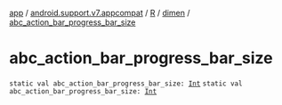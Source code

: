 [app](../../../index.md) / [android.support.v7.appcompat](../../index.md) / [R](../index.md) / [dimen](index.md) / [abc_action_bar_progress_bar_size](.)

# abc_action_bar_progress_bar_size

`static val abc_action_bar_progress_bar_size: `[`Int`](https://kotlinlang.org/api/latest/jvm/stdlib/kotlin/-int/index.html)
`static val abc_action_bar_progress_bar_size: `[`Int`](https://kotlinlang.org/api/latest/jvm/stdlib/kotlin/-int/index.html)
